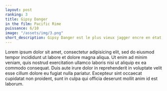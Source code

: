 ```yaml
---
layout: post
ranking: 3
title: Gipsy Danger
in the film: Pacific Rime
puissance: 6/10
image: "/assets/img/3.png"
short_description: Gipsy Danger est le plus vieux jagger encre en état
---
```


Lorem ipsum dolor sit amet, consectetur adipisicing elit, sed do eiusmod tempor incididunt ut labore et dolore magna aliqua. Ut enim ad minim veniam, quis nostrud exercitation ullamco laboris nisi ut aliquip ex ea commodo consequat. Duis aute irure dolor in reprehenderit in voluptate velit esse cillum dolore eu fugiat nulla pariatur. Excepteur sint occaecat cupidatat non proident, sunt in culpa qui officia deserunt mollit anim id est laborum.
